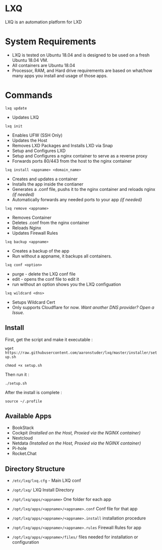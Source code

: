 # LXQ

LXQ is an automation platform for LXD

# System Requirements

* LXQ is tested on Ubuntu 18.04 and is designed to be used on a fresh Ubuntu 18.04 VM.
* All containers are Ubuntu 18.04
* Processor, RAM, and Hard drive requirements are based on what/how many apps you install and usage of those apps.

# Commands

`lxq update`

* Updates LXQ

`lxq init`

* Enables UFW (SSH Only)
* Updates the Host
* Removes LXD Packages and Installs LXD via Snap
* Setup and Configures LXD
* Setup and Configures a nginx container to serve as a reverse proxy
* Forwards ports 80/443 from the host to the nginx container

`lxq install <appname> <domain_name>`

* Creates and updates a container
* Installs the app inside the contianer
* Generates a .conf file, pushs it to the nginx container and reloads nginx *(if needed)*
* Automatically forwards any needed ports to your app *(if needed)*

`lxq remove <appname>`

* Removes Container
* Deletes .conf from the nginx container
* Reloads Nginx
* Updates Firewall Rules

`lxq backup <appname>`

* Creates a backup of the app
* Run without a appname, it backups all containers.

`lxq conf <option>`
* purge - delete the LXQ conf file
* edit - opens the conf file to edit it
* run without an option shows you the LXQ configuation

`lxq wildcard <dns>`
* Setups Wildcard Cert
* Only supports Cloudflare for now.
*Want another DNS provider? Open a Issue.*


## Install

First, get the script and make it executable :

`wget https://raw.githubusercontent.com/aaronstuder/lxq/master/installer/setup.sh`

`chmod +x setup.sh`

Then run it :

`./setup.sh`

After the install is complete :

`source ~/.profile`

## Available Apps

* BookStack
* Cockpit *(Installed on the Host, Proxied via the NGINX container)*
* Nextcloud
* Netdata *(Installed on the Host, Proxied via the NGINX container)*
* Pi-hole
* Rocket.Chat

## Directory Structure

* `/etc/lxq/lxq.cfg` - Main LXQ conf

* `/opt/lxq/` LXQ Install Directory

* `/opt/lxq/apps/<appname>` One folder for each app

* `/opt/lxq/apps/<appname>/<appname>.conf` Conf file for that app

* `/opt/lxq/apps/<appname>/<appname>.install` installation procedure

* `/opt/lxq/apps/<appname>/<appname>.rules` Firewall Rules for app

* `/opt/lxq/apps/<appname>/files/` files needed for installation or configuration

